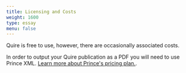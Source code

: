 ```yaml
---
title: Licensing and Costs
weight: 1600
type: essay
menu: false
---
```


Quire is free to use, however, there are occasionally associated costs.

In order to output your Quire publication as a PDF you will need to use Prince XML. [Learn more about Prince's pricing plan.](https://www.princexml.com/purchase/).

 
